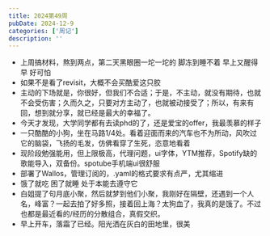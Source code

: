 ```yaml
---
title: 2024第49周
pubDate: 2024-12-9
categories: ['周记']
description: ''
---
```


* 上周搞材料，熬到两点，第二天黑眼圈一坨一坨的 脚冻到睡不着 早上又醒得早 好可怕
* 如果不是看了revisit，大概不会买酷爱这只胶
* 主动的下场就是，你很好，但我们不合适；于是，不主动，就没有期待，也就不会受伤害；久而久之，只要对方主动了，也就被动接受了；所以，有来有回，想到就分享，就已经是最大的幸福了。
* 今天才发现，大学同学都有去读phd的了，还是爱宝的offer，我最羡慕的样子
* 一只酷酷的小狗，坐在马路1/4处。看着迎面而来的汽车也不为所动，风吹过它的脑袋，飞扬的毛发，仿佛看穿了生死，恣意地看着
* 现阶段勉强能用，但上限极高，代理问题，ui字体，YTM推荐，Spotify缺的歌能导入，双备份。spotube手机端ui很舒服
* 部署了Wallos，管理订阅的，.yaml的格式要求有点严，尤其缩进
* 饿了就吃 困了就睡 处于本能去遵守它
* 白姐提了句月底小聚，然后就梦到他们小聚，我刚好在隔壁，还遇到一个人名，峰富？一起去拍了好多照，接着回上海？太狗血了，我真的是饿了。不过也都是最近看的/经历的分散组合，真假交织。
* 早上开车，落霜了已经。阳光洒在灰白的田地里，很美